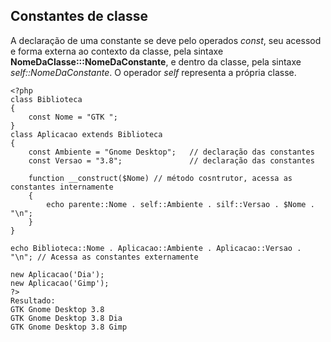 ## Constantes de classe

A declaração de uma constante se deve pelo operados *const*, seu acessod e forma externa ao contexto da classe, pela sintaxe **NomeDaClasse:::NomeDaConstante**, e dentro da classe, pela sintaxe *self::NomeDaConstante*. O operador *self* representa a própria classe.
```
<?php
class Biblioteca
{
    const Nome = "GTK ";
}
class Aplicacao extends Biblioteca
{
    const Ambiente = "Gnome Desktop";   // declaração das constantes
    const Versao = "3.8";               // declaração das constantes

    function __construct($Nome) // método cosntrutor, acessa as constantes internamente
    {
        echo parente::Nome . self::Ambiente . silf::Versao . $Nome . "\n";
    }
}

echo Biblioteca::Nome . Aplicacao::Ambiente . Aplicacao::Versao . "\n"; // Acessa as constantes externamente

new Aplicacao('Dia');
new Aplicacao('Gimp');
?>
Resultado:
GTK Gnome Desktop 3.8
GTK Gnome Desktop 3.8 Dia
GTK Gnome Desktop 3.8 Gimp
```


